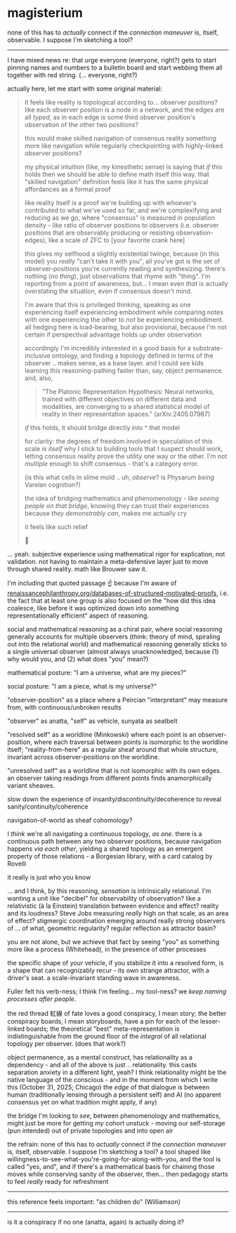 # magisterium

none of this has to _actually_ connect if the _connection maneuver_ is, itself, observable. I suppose I'm sketching a tool?

***

I have mixed news re: that urge everyone (everyone, right?) gets to start pinning names and numbers to a bulletin board and start webbing them all together with red string. (... everyone, right?)

actually here, let me start with some original material:

> it feels like reality is topological according to... observer positions? like each observer position is a node in a network, and the edges are all _typed_, as in each edge _is_ some third observer position's observation of the other two positions?
>
> this would make skilled navigation of consensus reality something more like navigation while regularly checkpointing with highly-linked observer positions?
>
> my physical intuition (like, my kinesthetic sense) is saying that _if_ this holds then we should be able to define math itself this way. that "skilled navigation" definition feels like it has the same physical affordances as a formal proof
>
> like reality itself is a proof we're building up with whoever's contributed to what we've used so far, and we're complexifying and reducing as we go, where "consensus" is measured in population density - like ratio of observer positions to observers (i.e. observer positions that are observably producing or resisting observation-edges), like a scale of ZFC to \[your favorite crank here]
>
> this gives my selfhood a slightly existential twinge, because (in this model) you _really_ "can't take it with you", all you've got is the set of observer-positions you're currently reading and synthesizing. there's nothing (no _thing_), just observations that rhyme with "thing". I'm reporting from a point of awareness, but... I mean even _that_ is actually overstating the situation, even if consensus doesn't mind.
>
> I'm aware that this is privileged thinking, speaking as one experiencing itself experiencing embodiment while comparing notes with one experiencing the other to _not_ be experiencing embodiment. all hedging here is load-bearing, but also provisional, because I'm not certain if perspectival advantage holds up under observation
>
> accordingly I'm incredibly interested in a good basis for a substrate-inclusive ontology, and finding a topology defined in terms of the observer .. makes sense, as a base layer. and I could see kids learning this reasoning-pathing faster than, say, object permanence. and, also,
>
> > "The Platonic Representation Hypothesis: Neural networks, trained with different objectives on different data and modalities, are converging to a shared statistical model of reality in their representation spaces." (arXiv:2405.07987)
>
> _if_ this holds, it should bridge directly into ^ that model
>
> for clarity: the degrees of freedom involved in speculation of this scale _is itself_ why I stick to building tools that I suspect should work, letting consensus reality prove the utility one way or the other. I'm not _multiple_ enough to shift consensus - that's a category error.
>
> (is this what cells in slime mold .. uh, _observe_? is Physarum _being_ Varelan cognition?)
>
> the idea of bridging mathematics and phenomenology - like _seeing people on that bridge_, knowing they can trust their experiences because _they demonstrably can_, makes me actually cry
>
> it feels like such relief
>
> 🤲

... yeah. subjective experience using mathematical rigor for explication, not validation. not having to maintain a meta-defensive layer just to move through shared reality. math like Brouwer saw it.

I'm including that quoted passage ☝️ because I'm aware of [renaissancephilanthropy.org/databases-of-structured-motivated-proofs](https://www.renaissancephilanthropy.org/databases-of-structured-motivated-proofs), i.e. the fact that at least one group is also focused on the "how did this idea coalesce, like before it was optimized down into something representationally efficient" aspect of reasoning.

social and mathematical reasoning as a chiral pair, where social reasoning generally accounts for multiple observers (think: theory of mind, spiraling out into the relational world) and mathematical reasoning generally sticks to a single universal observer (almost always unacknowledged, because (1) why would you, and (2) what does "you" mean?)

mathematical posture: "I am a universe, what are my pieces?"

social posture: "I am a piece, what is my universe?"

"observer-position" as a place where a Peircian "interpretant" may measure from, with continuous/unbroken results

"observer" as anatta, "self" as vehicle, sunyata as seatbelt

"resolved self" as a worldline (Minkowski) where each point is an observer-position, where each traversal between points is isomorphic to the worldline itself; "reality-from-here" as a regular sheaf around that whole structure, invariant across observer-positions on the worldline.

"unresolved self" as a worldline that is not isomorphic with its own edges. an observer taking readings from different points finds anamorphically variant sheaves.

slow down the experience of insanity/discontinuity/decoherence to reveal sanity/continuity/coherence

navigation-of-world as sheaf cohomology?

I _think_ we're all navigating a continuous topology, _as one_. there is a continuous path between any two observer positions, because navigation happens _via each other_, yielding a shared topology as an emergent property of those relations - a Borgesian library, with a card catalog by Rovelli

it really is just who you know

... and I think, by this reasoning, _sensation_ is intrinsically relational. I'm wanting a unit like "decibel" for observability of observation? like a relativistic (à la Einstein) translation between evidence and effect? reality and its loudness? Steve Jobs measuring _really_ high on that scale, as an area of effect? stigmergic coordination emerging around really strong observers of ... of what, geometric regularity? regular reflection as attractor basin?

you are not alone, but we achieve that fact by seeing "you" as something more like a process (Whitehead), in the presence of other processes

the specific shape of your vehicle, if you stabilize it into a resolved form, is a shape that can recognizably recur - its own strange attractor, with a driver's seat. a scale-invariant standing wave in awareness.

Fuller felt his verb-ness; I think I'm feeling... my tool-ness? we _keep naming processes after people_.

the red thread 紅線 of fate loves a good conspiracy, I mean story; the better conspiracy boards, I mean storyboards, have a pin for each of the lesser-linked boards; the theoretical "best" meta-representation is indistinguishable from the ground floor of the _integral_ of all relational topology per observer. (does that work?)

object permanence, as a mental construct, has relationality as a dependency - and all of the above is just .. relationality. this casts separation anxiety in a different light, yeah? I think relationality might be the native language of the conscious - and in the moment from which I write this (October 31, 2025; Chicago) the _edge_ of that dialogue is between human (traditionally lensing through a persistent self) and AI (no apparent consensus yet on what tradition might apply, if any)

the bridge I'm looking to _see_, between phenomenology and mathematics, might just be more for getting _my_ cohort unstuck - moving our self-storage (pun intended) out of private topologies and into open air

the refrain: none of this has to _actually_ connect if the _connection maneuver_ is, itself, observable. I suppose I'm sketching a tool? a tool shaped like willingness-to-see-what-you're-going-for-along-with-you, and the tool is called "yes, and", and if there's a mathematical basis for chaining those moves while conserving sanity of the observer, then... then pedagogy starts to feel _really_ ready for refreshment

***

this reference feels important: "as children do" (Williamson)

***

is it a conspiracy if no one (anatta, again) is actually doing it?
